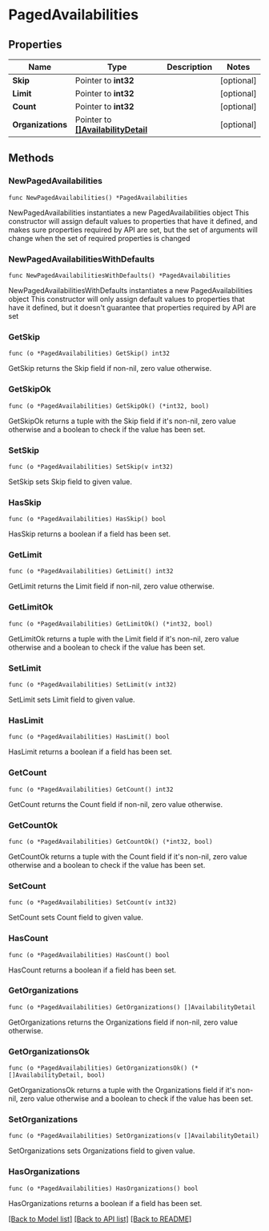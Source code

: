 # PagedAvailabilities

## Properties

Name | Type | Description | Notes
------------ | ------------- | ------------- | -------------
**Skip** | Pointer to **int32** |  | [optional] 
**Limit** | Pointer to **int32** |  | [optional] 
**Count** | Pointer to **int32** |  | [optional] 
**Organizations** | Pointer to [**[]AvailabilityDetail**](AvailabilityDetail.md) |  | [optional] 

## Methods

### NewPagedAvailabilities

`func NewPagedAvailabilities() *PagedAvailabilities`

NewPagedAvailabilities instantiates a new PagedAvailabilities object
This constructor will assign default values to properties that have it defined,
and makes sure properties required by API are set, but the set of arguments
will change when the set of required properties is changed

### NewPagedAvailabilitiesWithDefaults

`func NewPagedAvailabilitiesWithDefaults() *PagedAvailabilities`

NewPagedAvailabilitiesWithDefaults instantiates a new PagedAvailabilities object
This constructor will only assign default values to properties that have it defined,
but it doesn't guarantee that properties required by API are set

### GetSkip

`func (o *PagedAvailabilities) GetSkip() int32`

GetSkip returns the Skip field if non-nil, zero value otherwise.

### GetSkipOk

`func (o *PagedAvailabilities) GetSkipOk() (*int32, bool)`

GetSkipOk returns a tuple with the Skip field if it's non-nil, zero value otherwise
and a boolean to check if the value has been set.

### SetSkip

`func (o *PagedAvailabilities) SetSkip(v int32)`

SetSkip sets Skip field to given value.

### HasSkip

`func (o *PagedAvailabilities) HasSkip() bool`

HasSkip returns a boolean if a field has been set.

### GetLimit

`func (o *PagedAvailabilities) GetLimit() int32`

GetLimit returns the Limit field if non-nil, zero value otherwise.

### GetLimitOk

`func (o *PagedAvailabilities) GetLimitOk() (*int32, bool)`

GetLimitOk returns a tuple with the Limit field if it's non-nil, zero value otherwise
and a boolean to check if the value has been set.

### SetLimit

`func (o *PagedAvailabilities) SetLimit(v int32)`

SetLimit sets Limit field to given value.

### HasLimit

`func (o *PagedAvailabilities) HasLimit() bool`

HasLimit returns a boolean if a field has been set.

### GetCount

`func (o *PagedAvailabilities) GetCount() int32`

GetCount returns the Count field if non-nil, zero value otherwise.

### GetCountOk

`func (o *PagedAvailabilities) GetCountOk() (*int32, bool)`

GetCountOk returns a tuple with the Count field if it's non-nil, zero value otherwise
and a boolean to check if the value has been set.

### SetCount

`func (o *PagedAvailabilities) SetCount(v int32)`

SetCount sets Count field to given value.

### HasCount

`func (o *PagedAvailabilities) HasCount() bool`

HasCount returns a boolean if a field has been set.

### GetOrganizations

`func (o *PagedAvailabilities) GetOrganizations() []AvailabilityDetail`

GetOrganizations returns the Organizations field if non-nil, zero value otherwise.

### GetOrganizationsOk

`func (o *PagedAvailabilities) GetOrganizationsOk() (*[]AvailabilityDetail, bool)`

GetOrganizationsOk returns a tuple with the Organizations field if it's non-nil, zero value otherwise
and a boolean to check if the value has been set.

### SetOrganizations

`func (o *PagedAvailabilities) SetOrganizations(v []AvailabilityDetail)`

SetOrganizations sets Organizations field to given value.

### HasOrganizations

`func (o *PagedAvailabilities) HasOrganizations() bool`

HasOrganizations returns a boolean if a field has been set.


[[Back to Model list]](../README.md#documentation-for-models) [[Back to API list]](../README.md#documentation-for-api-endpoints) [[Back to README]](../README.md)


